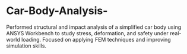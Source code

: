 # Car-Body-Analysis-
Performed structural and impact analysis of a simplified car body using ANSYS Workbench to study stress, deformation, and safety under real-world loading. Focused on applying FEM techniques and improving simulation skills.
